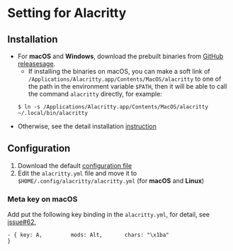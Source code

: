 # Setting for Alacritty

## Installation
- For **macOS** and **Windows**, download the prebuilt binaries from [GitHub releasesage](https://github.com/alacritty/alacritty/releases).
    - If installing the binaries on macOS, you can make a soft link of `/Applications/Alacritty.app/Contents/MacOS/alacritty` to one of the path in the environment variable `$PATH`, then it will be able to call the command `alacritty` directly, for example:
    ```
    $ ln -s /Applications/Alacritty.app/Contents/MacOS/alacritty ~/.local/bin/alacritty
    ```
- Otherwise, see the detail installation [ instruction ](https://github.com/alacritty/alacritty/blob/master/INSTALL.md)

## Configuration
1. Download the default [ configuration file ](https://github.com/alacritty/alacritty/blob/master/alacritty.yml)
2. Edit the `alacritty.yml` file and move it to `$HOME/.config/alacritty/alacritty.yml` (for **macOS** and **Linux**)

### Meta key on macOS
Add put the following key binding in the `alacritty.yml`, for detail, see [issue#62](https://github.com/alacritty/alacritty/issues/62),
```
- { key: A,         mods: Alt,       chars: "\x1ba"                        }
```

